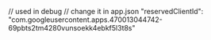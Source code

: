 // used in debug 
// change it in app.json
"reservedClientId": "com.googleusercontent.apps.470013044742-69pbts2tm4280vunsoekk4ebkf5l3t8s"
